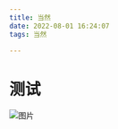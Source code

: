 ```yaml
---
title: 当然
date: 2022-08-01 16:24:07
tags: 当然 

---
```


# 测试

<!--more-->
![图片](https://img1.baidu.com/it/u=3447670891,2305010992&fm=253&app=138&size=w931&n=0&f=JPEG&fmt=auto?sec=1659459600&t=a9a4ee081ef3bfdd675cb47a5baf50c9)